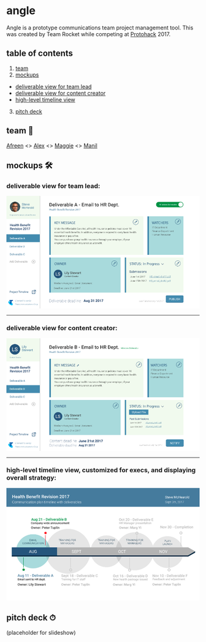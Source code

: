 # angle
Angle is a prototype communications team project management tool. This was created by Team Rocket while competing at [Protohack](https://protohack.com/) 2017.

## table of contents
1. [team](#team-)
2. [mockups](#mockups-)
- [deliverable view for team lead](#deliverable-view-for-team-lead)
- [deliverable view for content creator](#deliverable-view-for-content-creator)
- [high-level timeline view](#high-level-timeline-view-customized-for-execs-and-displaying-overall-strategy)
3. [pitch deck](#pitch-deck-)

## team 💛
[Afreen](https://twitter.com/afreenJ12) <>
[Alex](https://twitter.com/FullDeepBreaths) <>
[Maggie](https://twitter.com/peppud) <>
[Manil](https://twitter.com/keywordnew)

## mockups 🛠

### deliverable view for team lead:

![deliverable view for team lead](https://raw.githubusercontent.com/chowdhurian/angle/master/mockups/angle-template-steve.png)

----

### deliverable view for content creator:

![deliverable view for content creator](https://raw.githubusercontent.com/chowdhurian/angle/master/mockups/angle-template-lily.png)

----

### high-level timeline view, customized for execs, and displaying overall strategy:

![timeline view for overall strategy](https://raw.githubusercontent.com/chowdhurian/angle/master/mockups/angle-timeline.png)

## pitch deck ⏱

(placeholder for slideshow)
